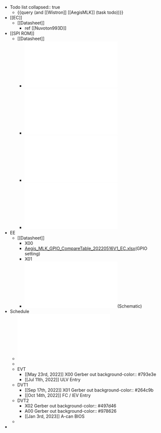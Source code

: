 - Todo list
  collapsed:: true
	- {{query (and [[Wistron]] [[AegisMLK]] (task todo))}}
- [[EC]]
	- [[Datasheet]]
		- ref [[Nuvoton993D]]
- [[SPI ROM]]
	- [[Datasheet]]
		- ![Gigadevice_GD25B256EFIRR_Spec .pdf](../assets/Gigadevice_GD25B256EFIRR_Spec_1660557105511_0.pdf)
		- ![MXIC_MX25L25673G,+3V,+256Mb,+v1.7.pdf](../assets/MXIC_MX25L25673G,+3V,+256Mb,+v1.7_1660557116273_0.pdf)
		- ![XMC_XM25QH256CKIQT08S_SPEC.pdf](../assets/XMC_XM25QH256CKIQT08S_SPEC_1660557121114_0.pdf)
		- ![Winbond_W25Q256JV+1108.pdf](../assets/Winbond_W25Q256JV+1108_1660557125289_0.pdf)
- EE
	- [[Datasheet]]
		- X00
		- [Aegis_MLK_GPIO_CompareTable_20220516V1_EC.xlsx](../assets/Aegis_MLK_GPIO_CompareTable_20220516V1_EC_1660910504689_0.xlsx)(GPIO setting)
		- X01
		- ![AEGIS_MLK_RPL_DDR4_MB_0808_RT.pdf](../assets/AEGIS_MLK_RPL_DDR4_MB_0808_RT_1660561327565_0.pdf)(Schematic)
- Schedule
	- ![[COMPLETE] Aegis MLK Schedule_A09_20220803..pdf](../assets/[COMPLETE]_Aegis_MLK_Schedule_A09_20220803._1661858120301_0.pdf)
	-
	- EVT
		- [[May 23rd, 2022]] X00 Gerber out
		  background-color:: #793e3e
		- [[Jul 11th, 2022]] ULV Entry
	- DVT1
		- [[Sep 17th, 2022]] X01 Gerber out
		  background-color:: #264c9b
		- [[Oct 14th, 2022]] FC / IEV Entry
	- DVT2
		- X02 Gerber out
		  background-color:: #497d46
		- A00 Gerber out
		  background-color:: #978626
		- [[Jan 3rd, 2023]] A-can BIOS
	-
-
